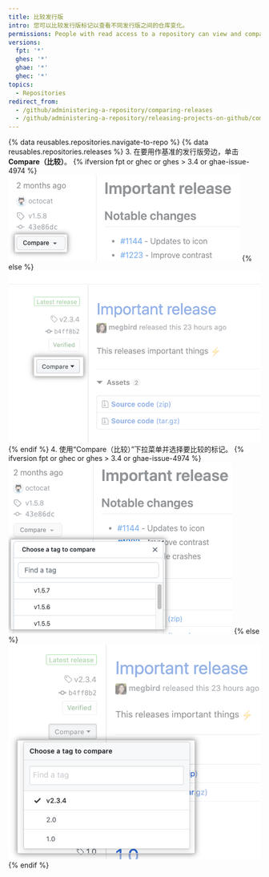 ```yaml
---
title: 比较发行版
intro: 您可以比较发行版标记以查看不同发行版之间的仓库变化。
permissions: People with read access to a repository can view and compare releases.
versions:
  fpt: '*'
  ghes: '*'
  ghae: '*'
  ghec: '*'
topics:
  - Repositories
redirect_from:
  - /github/administering-a-repository/comparing-releases
  - /github/administering-a-repository/releasing-projects-on-github/comparing-releases
---
```


{% data reusables.repositories.navigate-to-repo %}
{% data reusables.repositories.releases %}
3. 在要用作基准的发行版旁边，单击 **Compare（比较）**。
  {% ifversion fpt or ghec or ghes > 3.4 or ghae-issue-4974 %}
  ![比较发行版标记菜单](/assets/images/help/releases/refreshed-compare-tags.png)
  {% else %}
  ![比较发行版标记菜单](/assets/images/help/releases/compare-tags-menu.png)
  {% endif %}
4. 使用“Compare（比较）”下拉菜单并选择要比较的标记。
  {% ifversion fpt or ghec or ghes > 3.4 or ghae-issue-4974 %}
  ![比较发行版标记菜单](/assets/images/help/releases/refreshed-compare-tags-menu-options.png)
  {% else %}
  ![比较发行版标记菜单选项](/assets/images/help/releases/compare-tags-menu-options.png)
  {% endif %}
